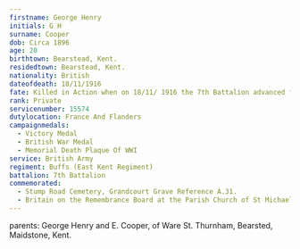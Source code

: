 ```yaml
---
firstname: George Henry
initials: G H
surname: Cooper
dob: Circa 1896
age: 20
birthtown: Bearstead, Kent.
residedtown: Bearstead, Kent.
nationality: British
dateofdeath: 18/11/1916
fate: Killed in Action when on 18/11/ 1916 the 7th Battalion advanced from the wood they had captured on 14th July in the Battle of the Somme. 
rank: Private
servicenumber: 15574
dutylocation: France And Flanders
campaignmedals:
  - Victory Medal
  - British War Medal
  - Memorial Death Plaque Of WWI
service: British Army
regiment: Buffs (East Kent Regiment)
battalion: 7th Battalion 
commemorated:
  - Stump Road Cemetery, Grandcourt Grave Reference A.31.
  - Britain on the Remembrance Board at the Parish Church of St Michael & All Angels, Maidstone
---
```

parents: George Henry and E. Cooper, of Ware St. Thurnham, Bearsted, Maidstone, Kent.


